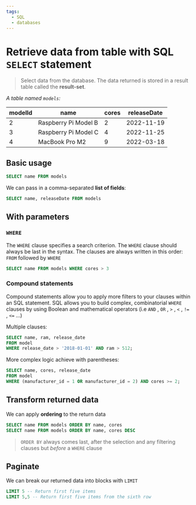 ```yaml
---
tags:
  - SQL
  - databases
---
```


# Retrieve data from table with SQL `SELECT` statement

> Select data from the database. The data returned is stored in a result table
> called the **result-set**.

_A table named `models`:_

| modelId | name                 | cores | releaseDate |
| ------- | -------------------- | ----- | ----------- |
| 2       | Raspberry Pi Model B | 2     | 2022-11-19  |
| 3       | Raspberry Pi Model C | 4     | 2022-11-25  |
| 4       | MacBook Pro M2       | 9     | 2022-03-18  |

## Basic usage

```sql
SELECT name FROM models
```

We can pass in a comma-separated **list of fields**:

```sql
SELECT name, releaseDate FROM models
```

## With parameters

### `WHERE`

The `WHERE` clause specifies a search criterion. The `WHERE` clause should
always be last in the syntax. The clauses are always written in this order:
`FROM` followed by `WHERE`

```sql
SELECT name FROM models WHERE cores > 3
```

### Compound statements

Compound statements allow you to apply more filters to your clauses within an
SQL statement. SQL allows you to build complex, combinatorial `WHERE` clauses by
using Boolean and mathematical operators (i.e `AND` , `OR` , `>` , `<` , `!=` ,
`<=` ...)

Multiple clauses:

```sql
SELECT name, ram, release_date
FROM model
WHERE release_date > '2018-01-01' AND ram > 512;
```

More complex logic achieve with parentheses:

```sql
SELECT name, cores, release_date
FROM model
WHERE (manufacturer_id = 1 OR manufacturer_id = 2) AND cores >= 2;
```

## Transform returned data

We can apply **ordering** to the return data

```sql
SELECT name FROM models ORDER BY name, cores
SELECT name FROM models ORDER BY name, cores DESC
```

> `ORDER BY` always comes last, after the selection and any filtering clauses
> but _before_ a `WHERE` clause

## Paginate

We can break our returned data into blocks with `LIMIT`

```sql
LIMIT 5 -- Return first five items
LIMIT 5,5 -- Return first five items from the sixth row
```
